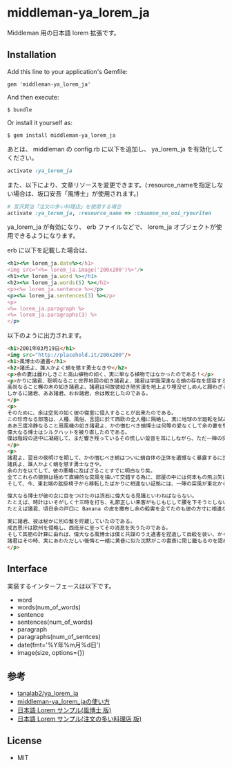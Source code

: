 # middleman-ya_lorem_ja #

Middleman 用の日本語 lorem 拡張です。

## Installation

Add this line to your application's Gemfile:

    gem 'middleman-ya_lorem_ja'

And then execute:

    $ bundle

Or install it yourself as:

    $ gem install middleman-ya_lorem_ja


あとは、 middleman の config.rb に以下を追加し、 ya_lorem_ja を有効化してください。

``` ruby
activate :ya_lorem_ja
```

また、以下により、文章リソースを変更できます。(:resource_nameを指定しない場合は、坂口安吾「風博士」が使用されます。)

```ruby
# 宮沢賢治「注文の多い料理店」を使用する場合
activate :ya_lorem_ja, :resource_name => :chuumon_no_ooi_ryouriten
```

ya_lorem_ja が有効になり、 erb ファイルなどで、
lorem_ja オブジェクトが使用できるようになります。

erb に以下を記載した場合は、

``` ruby
<h1><%= lorem_ja.date%></h1>
<img src="<%= lorem_ja.image('200x200')%>"/>
<h1><%= lorem_ja.word %></h1>
<h2><%= lorem_ja.words(5) %></h2>
<p><%= lorem_ja.sentence %></p>
<p><%= lorem_ja.sentences(3) %></p>
<p>
<%= lorem_ja.paragraph %>
<%= lorem_ja.paragraphs(3) %>
</p>
```

以下のように出力されます。

``` html
<h1>2001年03月19日</h1>
<img src="http://placehold.it/200x200"/>
<h1>風博士の遺書</h1>
<h2>諸氏よ、誰人かよく蛸を懲す勇士なきや</h2>
<p>余の妻は麗わしきこと高山植物の如く、実に単なる植物ではなかったのである！</p>
<p>かりに諸君、聡明なること世界地図の如き諸君よ、諸君は学識深遠なる蛸の存在を認容することが出来るであろうか？
高尚なること檞の木の如き諸君よ、諸君は何故彼如き陋劣漢を地上より埋没せしめんと願わざる乎。
しかるに諸君、ああ諸君、おお諸君、余は敗北したのである。
</p>
<p>
そのために、余は空気の如く彼の寝室に侵入することが出来たのである。
この珍奇なる部落は、人種、風俗、言語に於て西欧の全人種に隔絶し、実に地球の半廻転を試みてのち、極東じゃぽん国にいたって初めて著しき類似を見出すのである。
ああ三度冷静なること扇風機の如き諸君よ、かの憎むべき蛸博士は何等の愛なくして余の妻を奪ったのである。
偉大なる博士はシルクハットを被り直したのである。
僕は階段の途中に凝縮して、まだ響き残っているその慌しい跫音を耳にしながら、ただ一陣の突風が階段の下に舞い狂うのを見たのみであった。
</p>
<p>
諸君よ、翌日の夜明けを期して、かの憎むべき蛸はついに蛸自体の正体を遺憾なく暴露するに至るであろう！
諸氏よ、誰人かよく蛸を懲す勇士なきや。
余の力を以てして、彼の悪略に及ばざることすでに明白なり矣。
全てこれらの狼狽は極めて直線的な突風を描いて交錯する為に、部屋の中には何本もの飛ぶ矢に似た真空が閃光を散らして騒いでいる習慣であった。
そして、今、東北端の肱掛椅子から移転したばかりに相違ない証拠には、一陣の突風が東北から西南にかけて目に沁み渡る多くの矢を描きながら走っていたのである。

偉大なる博士が彼の女に目をつけたのは流石に偉大なる見識といわねばならない。
たとえば、時計はいそがしく十三時を打ち、礼節正しい来客がもじもじして腰を下そうとしない時に椅子は劇しい癇癪を鳴らし、物体の描く陰影は突如太陽に向って走り出すのである。
たとえば諸君、頃日余の戸口に Banana の皮を撒布し余の殺害を企てたのも彼の方寸に相違ない。

実に諸君、彼は秘かに別の鬘を貯蔵していたのである。
成吉思汗は欧州を侵略し、西班牙に至ってその消息を失うたのである。
そして其筋の計算に由れば、偉大なる風博士は僕と共謀のうえ遺書を捏造して自殺を装い、かくてかの憎むべき蛸博士の名誉毀損をたくらんだに相違あるまいと睨んだのである。
諸君はその時、実にあわただしい後悔と一緒に黄昏に似た沈黙がこの書斎に閉じ籠もるのを認められるに相違ない。
</p>
```

## Interface ##

実装するインターフェースは以下です。

- word
- words(num_of_words)
- sentence
- sentences(num_of_words)
- paragraph
- paragraphs(num_of_sentces)
- date(fmt='%Y年%m月%d日')
- image(size, options={})


## 参考 ##

* [tanalab2/ya_lorem_ja](https://github.com/tanalab2/ya_lorem_ja) 
* [middleman-ya_lorem_jaの使い方](http://discountinnovations.com/articles/middleman/03.html)
* [日本語 Lorem サンプル(風博士 版)](http://discountinnovations.com/articles/middleman/lorem_ja.html)
* [日本語 Lorem サンプル(注文の多い料理店 版)](http://discountinnovations.com/articles/middleman/lorem_ja_chuumon_no_ooi_ryouriten.html) 

## License
* MIT
    


